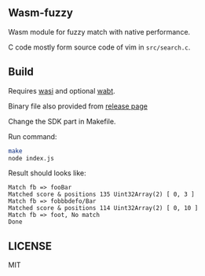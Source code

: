 ## Wasm-fuzzy

Wasm module for fuzzy match with native performance.

C code mostly form source code of vim in `src/search.c`.

## Build

Requires [wasi](https://github.com/WebAssembly/wasi-sdk) and optional [wabt](https://github.com/WebAssembly/wabt).

Binary file also provided from [release page](https://github.com/neoclide/wasm-fuzzy/releases)

Change the SDK part in Makefile.

Run command:

```sh
make
node index.js
```

Result should looks like:

```
Match fb => fooBar
Matched score & positions 135 Uint32Array(2) [ 0, 3 ]
Match fb => fobbbdefo/Bar
Matched score & positions 114 Uint32Array(2) [ 0, 10 ]
Match fb => foot, No match
Done
```

## LICENSE

MIT
